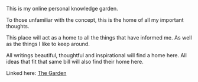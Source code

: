 This is my online personal knowledge garden.

To those unfamiliar with the concept, this is the home of all my important thoughts.

This place will act as a home to all the things that have informed me. As well as the things I like to keep around.

All writings beautiful, thoughtful and inspirational will find a home here. All ideas that fit that same bill will also find their home here.

Linked here:
[The Garden](https://www.adithyanair.com/garden)
